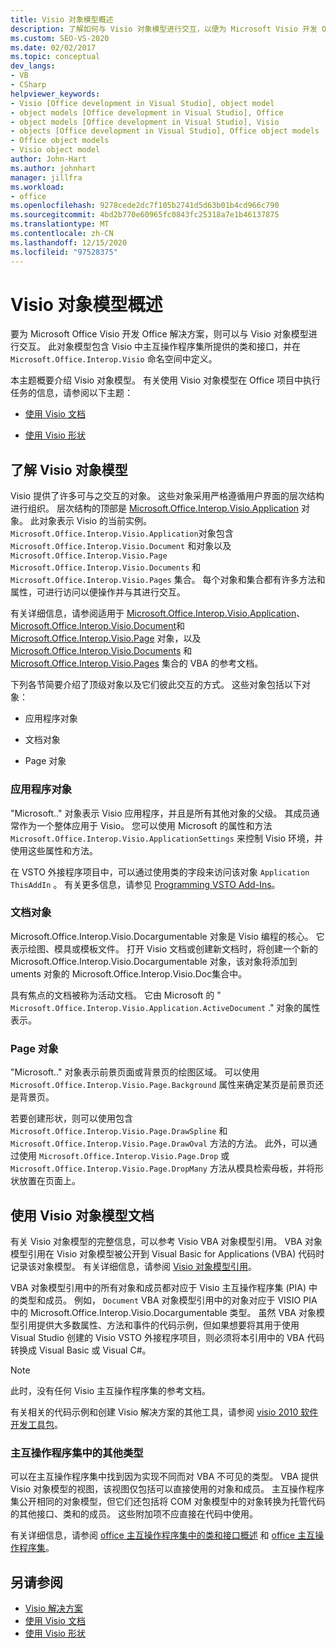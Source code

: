 ```yaml
---
title: Visio 对象模型概述
description: 了解如何与 Visio 对象模型进行交互，以便为 Microsoft Visio 开发 Office 解决方案。
ms.custom: SEO-VS-2020
ms.date: 02/02/2017
ms.topic: conceptual
dev_langs:
- VB
- CSharp
helpviewer_keywords:
- Visio [Office development in Visual Studio], object model
- object models [Office development in Visual Studio], Office
- object models [Office development in Visual Studio], Visio
- objects [Office development in Visual Studio], Office object models
- Office object models
- Visio object model
author: John-Hart
ms.author: johnhart
manager: jillfra
ms.workload:
- office
ms.openlocfilehash: 9278cede2dc7f105b2741d5d63b01b4cd966c790
ms.sourcegitcommit: 4bd2b770e60965fc0843fc25318a7e1b46137875
ms.translationtype: MT
ms.contentlocale: zh-CN
ms.lasthandoff: 12/15/2020
ms.locfileid: "97528375"
---
```

# <a name="visio-object-model-overview"></a>Visio 对象模型概述
  要为 Microsoft Office Visio 开发 Office 解决方案，则可以与 Visio 对象模型进行交互。 此对象模型包含 Visio 中主互操作程序集所提供的类和接口，并在 `Microsoft.Office.Interop.Visio` 命名空间中定义。

 本主题概要介绍 Visio 对象模型。 有关使用 Visio 对象模型在 Office 项目中执行任务的信息，请参阅以下主题：

- [使用 Visio 文档](../vsto/working-with-visio-documents.md)

- [使用 Visio 形状](../vsto/working-with-visio-shapes.md)

## <a name="understand-the-visio-object-model"></a>了解 Visio 对象模型
 Visio 提供了许多可与之交互的对象。 这些对象采用严格遵循用户界面的层次结构进行组织。 层次结构的顶部是 [Microsoft.Office.Interop.Visio.Application](/office/vba/api/Visio.Application) 对象。 此对象表示 Visio 的当前实例。 `Microsoft.Office.Interop.Visio.Application`对象包含 `Microsoft.Office.Interop.Visio.Document` 和对象以及 `Microsoft.Office.Interop.Visio.Page` `Microsoft.Office.Interop.Visio.Documents` 和 `Microsoft.Office.Interop.Visio.Pages` 集合。 每个对象和集合都有许多方法和属性，可进行访问以便操作并与其进行交互。

 有关详细信息，请参阅适用于 [Microsoft.Office.Interop.Visio.Application](/office/vba/api/Visio.Application)、 [Microsoft.Office.Interop.Visio.Document](/office/vba/api/Visio.Document)和 [Microsoft.Office.Interop.Visio.Page](/office/vba/api/Visio.Page) 对象，以及 [Microsoft.Office.Interop.Visio.Documents](/office/vba/api/Visio.Documents) 和 [Microsoft.Office.Interop.Visio.Pages](/office/vba/api/Visio.Pages) 集合的 VBA 的参考文档。

 下列各节简要介绍了顶级对象以及它们彼此交互的方式。 这些对象包括以下对象：

- 应用程序对象

- 文档对象

- Page 对象

### <a name="application-object"></a>应用程序对象
 "Microsoft.." 对象表示 Visio 应用程序，并且是所有其他对象的父级。 其成员通常作为一个整体应用于 Visio。 您可以使用 Microsoft 的属性和方法 `Microsoft.Office.Interop.Visio.ApplicationSettings` 来控制 Visio 环境，并使用这些属性和方法。

 在 VSTO 外接程序项目中，可以通过使用类的字段来访问该对象 `Application` `ThisAddIn` 。 有关更多信息，请参见 [Programming VSTO Add-Ins](../vsto/programming-vsto-add-ins.md)。

### <a name="document-object"></a>文档对象
 Microsoft.Office.Interop.Visio.Docargumentable 对象是 Visio 编程的核心。 它表示绘图、模具或模板文件。 打开 Visio 文档或创建新文档时，将创建一个新的 Microsoft.Office.Interop.Visio.Docargumentable 对象，该对象将添加到 uments 对象的 Microsoft.Office.Interop.Visio.Doc集合中。

 具有焦点的文档被称为活动文档。 它由 Microsoft 的 " `Microsoft.Office.Interop.Visio.Application.ActiveDocument` ." 对象的属性表示。

### <a name="page-object"></a>Page 对象
 "Microsoft.." 对象表示前景页面或背景页的绘图区域。 可以使用 `Microsoft.Office.Interop.Visio.Page.Background` 属性来确定某页是前景页还是背景页。

 若要创建形状，则可以使用包含 `Microsoft.Office.Interop.Visio.Page.DrawSpline` 和 `Microsoft.Office.Interop.Visio.Page.DrawOval` 方法的方法。 此外，可以通过使用 `Microsoft.Office.Interop.Visio.Page.Drop` 或 `Microsoft.Office.Interop.Visio.Page.DropMany` 方法从模具检索母板，并将形状放置在页面上。

## <a name="use-the-visio-object-model-documentation"></a>使用 Visio 对象模型文档
 有关 Visio 对象模型的完整信息，可以参考 Visio VBA 对象模型引用。 VBA 对象模型引用在 Visio 对象模型被公开到 Visual Basic for Applications (VBA) 代码时记录该对象模型。 有关详细信息，请参阅 [Visio 对象模型引用](/office/vba/api/overview/visio/object-model)。

 VBA 对象模型引用中的所有对象和成员都对应于 Visio 主互操作程序集 (PIA) 中的类型和成员。 例如， `Document` VBA 对象模型引用中的对象对应于 VISIO PIA 中的 Microsoft.Office.Interop.Visio.Docargumentable 类型。 虽然 VBA 对象模型引用提供大多数属性、方法和事件的代码示例，但如果想要将其用于使用 Visual Studio 创建的 Visio VSTO 外接程序项目，则必须将本引用中的 VBA 代码转换成 Visual Basic 或 Visual C#。

> [!NOTE]
> 此时，没有任何 Visio 主互操作程序集的参考文档。

 有关相关的代码示例和创建 Visio 解决方案的其他工具，请参阅 [visio 2010 软件开发工具包](https://www.microsoft.com/download/details.aspx?id=12365)。

### <a name="additional-types-in-primary-interop-assemblies"></a>主互操作程序集中的其他类型
 可以在主互操作程序集中找到因为实现不同而对 VBA 不可见的类型。 VBA 提供 Visio 对象模型的视图，该视图仅包括可以直接使用的对象和成员。 主互操作程序集公开相同的对象模型，但它们还包括将 COM 对象模型中的对象转换为托管代码的其他接口、类和的成员。 这些附加项不应直接在代码中使用。

 有关详细信息，请参阅 [office 主互操作程序集中的类和接口概述](/previous-versions/office/office-12/ms247299(v=office.12)) 和 [office 主互操作程序集](../vsto/office-primary-interop-assemblies.md)。

## <a name="see-also"></a>另请参阅
- [Visio 解决方案](../vsto/visio-solutions.md)
- [使用 Visio 文档](../vsto/working-with-visio-documents.md)
- [使用 Visio 形状](../vsto/working-with-visio-shapes.md)
